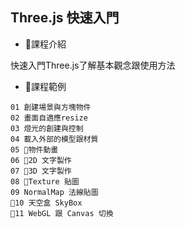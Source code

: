 ## Three.js 快速入門
- 課程介紹

快速入門Three.js了解基本觀念跟使用方法

- 課程範例
```
01 創建場景與方塊物件
02 畫面自適應resize
03 燈光的創建與控制
04 載入外部的模型跟材質
05 物件動畫
06 2D 文字製作
07 3D 文字製作
08 Texture 貼圖
09 NormalMap 法線貼圖
10 天空盒 SkyBox
11 WebGL 跟 Canvas 切換
```